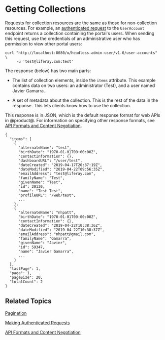 # Getting Collections [](id=getting-collections)

Requests for collection resources are the same as those for non-collection 
resources. For example, an 
[authenticated request](liferay.com) 
to the `UserAccount` endpoint returns a collection containing the portal's 
users. When sending this request, use the credentials of an administrative user 
who has permission to view other portal users: 

    curl "http://localhost:8080/o/headless-admin-user/v1.0/user-accounts" \
         -u 'test@liferay.com:test'

The response (below) has two main parts: 

-   The list of collection elements, inside the `items` attribute. This example 
    contains data on two users: an administrator (Test), and a user named Javier 
    Gamarra. 

-   A set of metadata about the collection. This is the rest of the data in the 
    response. This lets clients know how to use the collection. 

This response is in JSON, which is the default response format for web APIs in 
@product@. For information on specifying other response formats, see 
[API Formats and Content Negotiation](liferay.com). 

    {
      "items": [
        {
          "alternateName": "test",
          "birthDate": "1970-01-01T00:00:00Z",
          "contactInformation": {},
          "dashboardURL": "/user/test",
          "dateCreated": "2019-04-17T20:37:19Z",
          "dateModified": "2019-04-22T09:56:35Z",
          "emailAddress": "test@liferay.com",
          "familyName": "Test",
          "givenName": "Test",
          "id": 20130,
          "name": "Test Test",
          "profileURL": "/web/test",
          ...
        },
        {
          "alternateName": "nhpatt",
          "birthDate": "1970-01-01T00:00:00Z",
          "contactInformation": {},
          "dateCreated": "2019-04-22T10:38:36Z",
          "dateModified": "2019-04-22T10:38:37Z",
          "emailAddress": "nhpatt@gmail.com",
          "familyName": "Gamarra",
          "givenName": "Javier",
          "id": 59347,
          "name": "Javier Gamarra",
          ...
        }
      ],
      "lastPage": 1,
      "page": 1,
      "pageSize": 20,
      "totalCount": 2
    }

## Related Topics [](id=related-topics)

[Pagination]()

[Making Authenticated Requests]()

[API Formats and Content Negotiation]()
